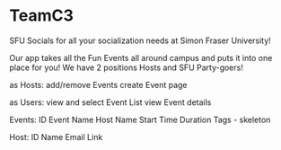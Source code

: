 # TeamC3

SFU Socials for all your socialization needs at Simon Fraser University!

Our app takes all the Fun Events all around campus and puts it into one place for you!
We have 2 positions Hosts and SFU Party-goers! 

as Hosts:
  add/remove Events
  create Event page

as Users:
  view and select Event List
  view Event details

Events:
  ID
  Event Name
  Host Name
  Start Time
  Duration
  Tags - skeleton

Host:
  ID
  Name
  Email
  Link
  
  
